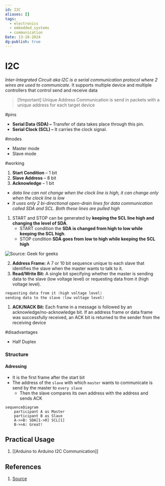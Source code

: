 ```yaml
---
id: I2C
aliases: []
tags:
  - electronics
  - embedded_systems
  - communication
Date: 13-10-2024
dg-publish: true
---
```

# I2C

_Inter-Integrated Circuit aka I2C is a serial communication protocol where 2 wires are used to communicate_. It supports multiple device and multiple controllers that control send and receive data

> [!Important] Unique Address
> Communication is send in packets with a unique address for each target device

#pins

- **Serial Data (SDA) –** Transfer of data takes place through this pin.
- **Serial Clock (SCL) –** It carries the clock signal.

#modes

- Master mode
- Slave mode

#working

1. **Start Condition** – 1 bit
2. **Slave Address** – 8 bit
3. **Acknowledge** – 1 bit

- _data line can not change when the clock line is high, it can change only when the clock line is low_
- _It uses only 2 bi-directional open-drain lines for data communication called SDA and SCL. Both these lines are pulled high_

1. START and STOP can be generated by **keeping the SCL line high and changing the level of SDA**.
   - START condition the **SDA is changed from high to low while keeping the SCL high**.
   - STOP condition **SDA goes from low to high while keeping the SCL high**

![Source: Geek for geeks](https://media.geeksforgeeks.org/wp-content/uploads/20210126122832/gfg31-300x120.png)

2. **Address Frame:** A 7 or 10 bit sequence unique to each slave that identifies the slave when the master wants to talk to it.
3. **Read/Write Bit:** A single bit specifying whether the master is sending data to the slave (low voltage level) or requesting data from it (high voltage level).

```c
requesting data from it (high voltage level)
sending data to the slave (low voltage level)

```

1. **ACK/NACK Bit:** Each frame in a message is followed by an acknowledge/no-acknowledge bit. If an address frame or data frame was successfully received, an ACK bit is returned to the sender from the receiving device

#disadvantages

- Half Duplex

### Structure

#### Adressing

- It is the first frame after the start bit
- The address of the `slave` with which `master` wants to communicate is send by the master to `every slave`
  - Then the slave compares its own address with the address and sends ACK

```mermaid
sequenceDiagram
    participant A as Master
    participant B as Slave
    A->>B: SDA[1->0] SCL[1]
    B->>A: Great!

```

## Practical Usage

1. [[Arduino to Arduino I2C Communication]]

## References

1. [Source](https://www.geeksforgeeks.org/i2c-communication-protocol/)
